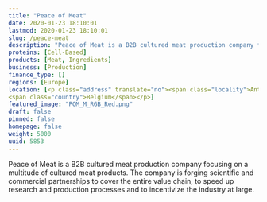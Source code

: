 ```yaml
---
title: "Peace of Meat"
date: 2020-01-23 18:10:01
lastmod: 2020-01-23 18:10:01
slug: /peace-meat
description: "Peace of Meat is a B2B cultured meat production company focusing on a multitude of cultured meat products. The company is forging scientific and commercial partnerships to cover the entire value chain, to speed up research and production processes and to incentivize the industry at large."
proteins: [Cell-Based]
products: [Meat, Ingredients]
business: [Production]
finance_type: []
regions: [Europe]
location: [<p class="address" translate="no"><span class="locality">Antwerpen</span><br>
<span class="country">Belgium</span></p>]
featured_image: "POM_M_RGB_Red.png"
draft: false
pinned: false
homepage: false
weight: 5000
uuid: 5853
---
```

<p>Peace of Meat is a B2B cultured meat production company focusing on a multitude of cultured meat products. The company is forging scientific and commercial partnerships to cover the entire value chain, to speed up research and production processes and to incentivize the industry at large.</p>
